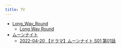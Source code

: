 ```yaml
---
title: TV
---
```



- [Long_Way_Round](n/c/TV/Long_Way_Round/index.md)
    - [Long Way Round](/d/2008/12/11/【TV】Long_Way_Round.md)
- [ムーンナイト](n/c/TV/ムーンナイト/index.md)
    - [2022-04-20 【ドラマ】ムーンナイト S01 第01話](/d/2022/04/20/2022-04-20_【ドラマ】ムーンナイト_S01_第01話.md)




